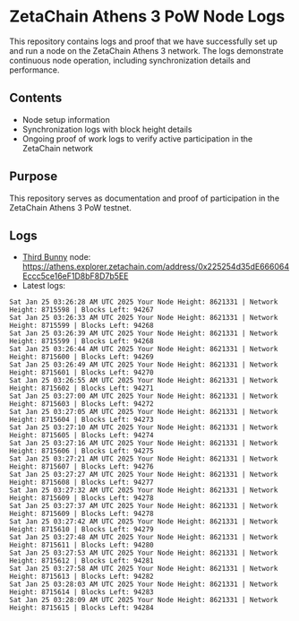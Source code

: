 # ZetaChain Athens 3 PoW Node Logs
This repository contains logs and proof that we have successfully set up and run a node on the ZetaChain Athens 3 network. The logs demonstrate continuous node operation, including synchronization details and performance.

## Contents
- Node setup information
- Synchronization logs with block height details
- Ongoing proof of work logs to verify active participation in the ZetaChain network

## Purpose
This repository serves as documentation and proof of participation in the ZetaChain Athens 3 PoW testnet.

## Logs

- [Third Bunny](https://thirdbunny.xyz/) node: https://athens.explorer.zetachain.com/address/0x225254d35dE666064Eccc5ce16eF1D8bF8D7b5EE
- Latest logs:
```
Sat Jan 25 03:26:28 AM UTC 2025 Your Node Height: 8621331 | Network Height: 8715598 | Blocks Left: 94267
Sat Jan 25 03:26:33 AM UTC 2025 Your Node Height: 8621331 | Network Height: 8715599 | Blocks Left: 94268
Sat Jan 25 03:26:39 AM UTC 2025 Your Node Height: 8621331 | Network Height: 8715599 | Blocks Left: 94268
Sat Jan 25 03:26:44 AM UTC 2025 Your Node Height: 8621331 | Network Height: 8715600 | Blocks Left: 94269
Sat Jan 25 03:26:49 AM UTC 2025 Your Node Height: 8621331 | Network Height: 8715601 | Blocks Left: 94270
Sat Jan 25 03:26:55 AM UTC 2025 Your Node Height: 8621331 | Network Height: 8715602 | Blocks Left: 94271
Sat Jan 25 03:27:00 AM UTC 2025 Your Node Height: 8621331 | Network Height: 8715603 | Blocks Left: 94272
Sat Jan 25 03:27:05 AM UTC 2025 Your Node Height: 8621331 | Network Height: 8715604 | Blocks Left: 94273
Sat Jan 25 03:27:10 AM UTC 2025 Your Node Height: 8621331 | Network Height: 8715605 | Blocks Left: 94274
Sat Jan 25 03:27:16 AM UTC 2025 Your Node Height: 8621331 | Network Height: 8715606 | Blocks Left: 94275
Sat Jan 25 03:27:21 AM UTC 2025 Your Node Height: 8621331 | Network Height: 8715607 | Blocks Left: 94276
Sat Jan 25 03:27:27 AM UTC 2025 Your Node Height: 8621331 | Network Height: 8715608 | Blocks Left: 94277
Sat Jan 25 03:27:32 AM UTC 2025 Your Node Height: 8621331 | Network Height: 8715609 | Blocks Left: 94278
Sat Jan 25 03:27:37 AM UTC 2025 Your Node Height: 8621331 | Network Height: 8715609 | Blocks Left: 94278
Sat Jan 25 03:27:42 AM UTC 2025 Your Node Height: 8621331 | Network Height: 8715610 | Blocks Left: 94279
Sat Jan 25 03:27:48 AM UTC 2025 Your Node Height: 8621331 | Network Height: 8715611 | Blocks Left: 94280
Sat Jan 25 03:27:53 AM UTC 2025 Your Node Height: 8621331 | Network Height: 8715612 | Blocks Left: 94281
Sat Jan 25 03:27:58 AM UTC 2025 Your Node Height: 8621331 | Network Height: 8715613 | Blocks Left: 94282
Sat Jan 25 03:28:03 AM UTC 2025 Your Node Height: 8621331 | Network Height: 8715614 | Blocks Left: 94283
Sat Jan 25 03:28:09 AM UTC 2025 Your Node Height: 8621331 | Network Height: 8715615 | Blocks Left: 94284
```
